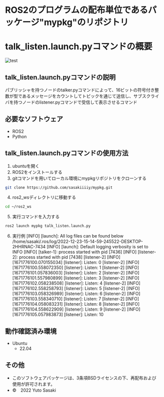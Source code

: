 # ROS2のプログラムの配布単位であるパッケージ"mypkg"のリポジトリ
# talk_listen.launch.pyコマンドの概要
![test](https://github.com/sasakiiiiy/mypkg/actions/workflows/test.yml/badge.svg)
## talk_listen.launch.pyコマンドの説明
パブリッシャを持つノードのtalker.pyコマンドによって、16ビットの符号付き整数が型であるメッセージをカウントしてトピックを通じて送信し、サブスクライバを持つノードのlistener.pyコマンドで受信して表示させるコマンド
## 必要なソフトウェア
* ROS2
* Python
## talk_listen.launch.pyコマンドの使用方法
1. ubuntuを開く
2. ROS2をインストールする
3. gitコマンドを用いてローカル環境にmypkgリポジトリをクローンする
```bash
git clone https://github.com/sasakiiiiy/mypkg.git
```
4. ros2_wsディレクトリに移動する
```bash
cd ~/ros2_ws
```
5. 実行コマンドを入力する
```bash
ros2 launch mypkg talk_listen.launch.py
```
6. 実行例
[INFO] [launch]: All log files can be found below /home/sasaki/.ros/log/2022-12-23-15-14-59-245522-DESKTOP-2HHRNAC-7434
[INFO] [launch]: Default logging verbosity is set to INFO
[INFO] [talker-1]: process started with pid [7436]
[INFO] [listener-2]: process started with pid [7438]
[listener-2] [INFO] [1671776100.070155034] [listener]: Listen: 0
[listener-2] [INFO] [1671776100.558072350] [listener]: Listen: 1
[listener-2] [INFO] [1671776101.057836003] [listener]: Listen: 2
[listener-2] [INFO] [1671776101.557980899] [listener]: Listen: 3
[listener-2] [INFO] [1671776102.058238508] [listener]: Listen: 4
[listener-2] [INFO] [1671776102.558258793] [listener]: Listen: 5
[listener-2] [INFO] [1671776103.058326989] [listener]: Listen: 6
[listener-2] [INFO] [1671776103.558340710] [listener]: Listen: 7
[listener-2] [INFO] [1671776104.058083231] [listener]: Listen: 8
[listener-2] [INFO] [1671776104.558622909] [listener]: Listen: 9
[listener-2] [INFO] [1671776105.057983873] [listener]: Listen: 10
## 動作確認済み環境
* Ubuntu
  * 22.04
## その他
* このソフトウェアパッケージは、3条項BSDライセンスの下、再配布および使用が許可されます。
* ©　2022 Yuto Sasaki
